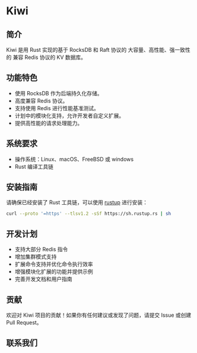 # Kiwi

## 简介

Kiwi 是用 Rust 实现的基于 RocksDB 和 Raft 协议的 大容量、高性能、强一致性的 兼容 Redis 协议的 KV 数据库。
## 功能特色

- 使用 RocksDB 作为后端持久化存储。
- 高度兼容 Redis 协议。
- 支持使用 Redis 进行性能基准测试。
- 计划中的模块化支持，允许开发者自定义扩展。
- 提供高性能的请求处理能力。

## 系统要求

- 操作系统：Linux、macOS、FreeBSD 或 windows
- Rust 编译工具链

## 安装指南

请确保已经安装了 Rust 工具链，可以使用 [rustup](https://rustup.rs/) 进行安装：

```bash
curl --proto '=https' --tlsv1.2 -sSf https://sh.rustup.rs | sh
```

## 开发计划

- 支持大部分 Redis 指令
- 增加集群模式支持
- 扩展命令支持并优化命令执行效率
- 增强模块化扩展的功能并提供示例
- 完善开发文档和用户指南

## 贡献

欢迎对 Kiwi 项目的贡献！如果你有任何建议或发现了问题，请提交 Issue 或创建 Pull Request。

## 联系我们
